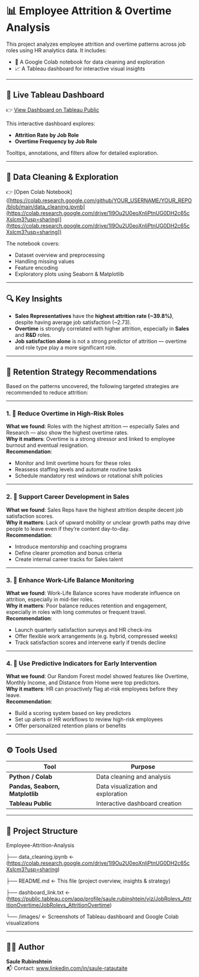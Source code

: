 # 📊 Employee Attrition & Overtime Analysis

This project analyzes employee attrition and overtime patterns across job roles using HR analytics data. It includes:

- 🧹 A Google Colab notebook for data cleaning and exploration  
- 📈 A Tableau dashboard for interactive visual insights  

---

## 🔗 Live Tableau Dashboard

👉 [View Dashboard on Tableau Public](https://public.tableau.com/views/JobRolevs_AttritionOvertime/JobRolevs_AttritionOvertime)

This interactive dashboard explores:
- **Attrition Rate by Job Role**
- **Overtime Frequency by Job Role**

Tooltips, annotations, and filters allow for detailed exploration.

---

## 🧹 Data Cleaning & Exploration

👉 [Open Colab Notebook]([https://colab.research.google.com/github/YOUR_USERNAME/YOUR_REPO/blob/main/data_cleaning.ipynb](https://colab.research.google.com/drive/1l9Ou2U0eoXnIjPtnUG0DH2c65cXslcm3?usp=sharing)](https://colab.research.google.com/drive/1l9Ou2U0eoXnIjPtnUG0DH2c65cXslcm3?usp=sharing])  

The notebook covers:
- Dataset overview and preprocessing
- Handling missing values
- Feature encoding
- Exploratory plots using Seaborn & Matplotlib

---

## 🔍 Key Insights

- **Sales Representatives** have the **highest attrition rate (~39.8%)**, despite having average job satisfaction (~2.73).
- **Overtime** is strongly correlated with higher attrition, especially in **Sales** and **R&D** roles.
- **Job satisfaction alone** is not a strong predictor of attrition — overtime and role type play a more significant role.

---

## 💼 Retention Strategy Recommendations

Based on the patterns uncovered, the following targeted strategies are recommended to reduce attrition:

---

### 1. 🔁 Reduce Overtime in High-Risk Roles
**What we found**: Roles with the highest attrition — especially Sales and Research — also show the highest overtime rates.  
**Why it matters**: Overtime is a strong stressor and linked to employee burnout and eventual resignation.  
**Recommendation**:
- Monitor and limit overtime hours for these roles
- Reassess staffing levels and automate routine tasks
- Schedule mandatory rest windows or rotational shift policies

---

### 2. 🌱 Support Career Development in Sales
**What we found**: Sales Reps have the highest attrition despite decent job satisfaction scores.  
**Why it matters**: Lack of upward mobility or unclear growth paths may drive people to leave even if they’re content day-to-day.  
**Recommendation**:
- Introduce mentorship and coaching programs
- Define clearer promotion and bonus criteria
- Create internal career tracks for Sales talent

---

### 3. 🧘 Enhance Work-Life Balance Monitoring
**What we found**: Work-Life Balance scores have moderate influence on attrition, especially in mid-tier roles.  
**Why it matters**: Poor balance reduces retention and engagement, especially in roles with long commutes or frequent travel.  
**Recommendation**:
- Launch quarterly satisfaction surveys and HR check-ins
- Offer flexible work arrangements (e.g. hybrid, compressed weeks)
- Track satisfaction scores and intervene early if trends decline

---

### 4. 🤖 Use Predictive Indicators for Early Intervention
**What we found**: Our Random Forest model showed features like Overtime, Monthly Income, and Distance from Home were top predictors.  
**Why it matters**: HR can proactively flag at-risk employees before they leave.  
**Recommendation**:
- Build a scoring system based on key predictors
- Set up alerts or HR workflows to review high-risk employees
- Offer personalized retention plans or benefits

---

## ⚙️ Tools Used

| Tool                     | Purpose                               |
|--------------------------|---------------------------------------|
| **Python / Colab**       | Data cleaning and analysis            |
| **Pandas, Seaborn, Matplotlib** | Data visualization and exploration |
| **Tableau Public**       | Interactive dashboard creation        |

---

## 📁 Project Structure

Employee-Attrition-Analysis

├── data_cleaning.ipynb       ← (https://colab.research.google.com/drive/1l9Ou2U0eoXnIjPtnUG0DH2c65cXslcm3?usp=sharing)

├── README.md                 ← This file (project overview, insights & strategy)

├── dashboard_link.txt        ← (https://public.tableau.com/app/profile/saule.rubinshtein/viz/JobRolevs_AttritionOvertime/JobRolevs_AttritionOvertime)

└── /images/                  ← Screenshots of Tableau dashboard and Google Colab visualizations

---

## 👩‍💻 Author

**Saule Rubinshtein**  
📬 Contact: www.linkedin.com/in/saule-ratautaite
